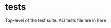 <!-- this entire file is auto-generated -->

# tests

<!-- optional markdown-notes-tree directory description starts here -->

Top-level of the test suite. ALl tests file are in here

<!-- optional markdown-notes-tree directory description ends here -->
